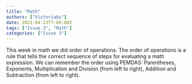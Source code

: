 ```yaml
---
title: "Math"
authors: ["VictoriaQu"]
date: 2021-04-23T7:00:00Z
tags: ["Issue 3", "Math"]
categories: ["Issue 3"]
---
```

This week in math we did order of operations. The order of operations is a rule that tells the correct sequence of steps for evaluating a math expression. We can remember the order using PEMDAS: Parentheses, Exponents, Multiplication and Division (from left to right), Addition and Subtraction (from left to right).